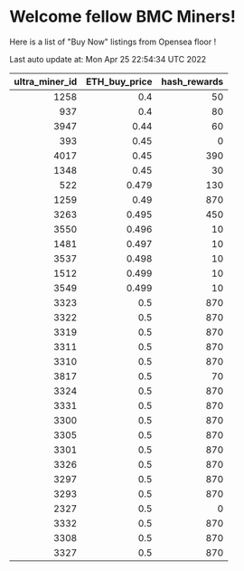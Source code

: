 # Welcome fellow BMC Miners!
Here is a list of "Buy Now" listings from Opensea floor !


Last auto update at: Mon Apr 25 22:54:34 UTC 2022


|   ultra_miner_id |   ETH_buy_price |   hash_rewards |
|-----------------:|----------------:|---------------:|
|             1258 |           0.4   |             50 |
|              937 |           0.4   |             80 |
|             3947 |           0.44  |             60 |
|              393 |           0.45  |              0 |
|             4017 |           0.45  |            390 |
|             1348 |           0.45  |             30 |
|              522 |           0.479 |            130 |
|             1259 |           0.49  |            870 |
|             3263 |           0.495 |            450 |
|             3550 |           0.496 |             10 |
|             1481 |           0.497 |             10 |
|             3537 |           0.498 |             10 |
|             1512 |           0.499 |             10 |
|             3549 |           0.499 |             10 |
|             3323 |           0.5   |            870 |
|             3322 |           0.5   |            870 |
|             3319 |           0.5   |            870 |
|             3311 |           0.5   |            870 |
|             3310 |           0.5   |            870 |
|             3817 |           0.5   |             70 |
|             3324 |           0.5   |            870 |
|             3331 |           0.5   |            870 |
|             3300 |           0.5   |            870 |
|             3305 |           0.5   |            870 |
|             3301 |           0.5   |            870 |
|             3326 |           0.5   |            870 |
|             3297 |           0.5   |            870 |
|             3293 |           0.5   |            870 |
|             2327 |           0.5   |              0 |
|             3332 |           0.5   |            870 |
|             3308 |           0.5   |            870 |
|             3327 |           0.5   |            870 |
